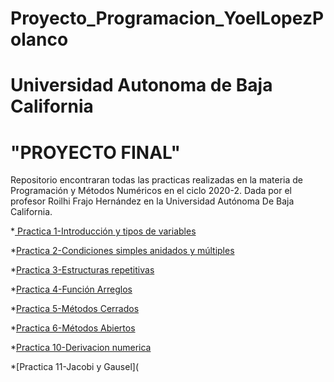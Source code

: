 # Proyecto_Programacion_YoelLopezPolanco
#  Universidad Autonoma de Baja California
#                           "PROYECTO FINAL"                                         
Repositorio encontraran  todas las practicas realizadas en la materia de Programación y Métodos Numéricos en el ciclo 2020-2. Dada por el profesor Roilhi Frajo Hernández en la Universidad Autónoma De Baja California. 

*[ Practica 1-Introducción y tipos de variables](https://github.com/Yoel-Lopez/Proyecto_Programacion_YoelLopezPolanco/tree/main/Practica%201_Introducci%C3%B3n%20y%20tipos%20de%20variables)

*[Practica 2-Condiciones simples anidados y múltiples](https://github.com/Yoel-Lopez/Proyecto_Programacion_YoelLopezPolanco/tree/main/Practica%202_condicionales%20simples%2C%20anidados%20y%20m%C3%BAtiples)

*[Practica 3-Estructuras repetitivas](https://github.com/Yoel-Lopez/Proyecto_Programacion_YoelLopezPolanco/tree/main/Practica%203_Estructuras%20repetitivas)   

*[Practica 4-Función Arreglos](https://github.com/Yoel-Lopez/Proyecto_Programacion_YoelLopezPolanco/commit/0e9fe5c61849fcd5b0725a1b4dd24ba8e7404f1a)

*[Practica 5-Métodos Cerrados](https://github.com/Yoel-Lopez/Proyecto_Programacion_YoelLopezPolanco/commit/43d224a0408f04949be9a4156516ea549023eb5a)

*[Practica 6-Métodos Abiertos](https://github.com/Yoel-Lopez/Proyecto_Programacion_YoelLopezPolanco/commit/f9c955cf2b060d3ccb209aadb57af640f333963f)

*[Practica 10-Derivacion numerica](https://github.com/Yoel-Lopez/Proyecto_Programacion_YoelLopezPolanco/commit/d16ef1d6091f1e06b1e0218c9862e644101d4c4b)

*[Practica 11-Jacobi y Gausel](
